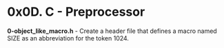 # 0x0D. C - Preprocessor<br/>
**0-object_like_macro.h** - Create a header file that defines a macro named SIZE as an abbreviation for the token 1024.<br/><br/>

